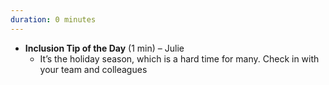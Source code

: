 ```yaml
---
duration: 0 minutes
---
```


- **Inclusion Tip of the Day** (1 min) – Julie
  - It’s the holiday season, which is a hard time for many. Check in with your team and colleagues